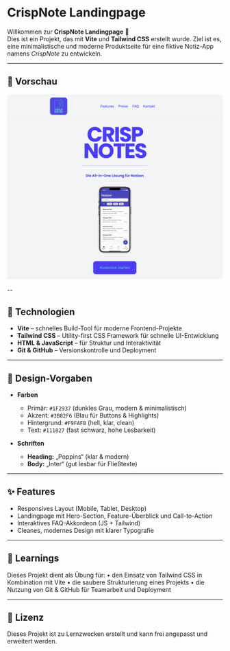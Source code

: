 # CrispNote Landingpage

Willkommen zur **CrispNote Landingpage** 🎉  
Dies ist ein Projekt, das mit **Vite** und **Tailwind CSS** erstellt wurde. Ziel ist es, eine minimalistische und moderne Produktseite für eine fiktive Notiz-App namens _CrispNote_ zu entwickeln.

---

## 📸 Vorschau

![Preview](./public/preview.png)

--

## 🚀 Technologien

- **Vite** – schnelles Build-Tool für moderne Frontend-Projekte
- **Tailwind CSS** – Utility-first CSS Framework für schnelle UI-Entwicklung
- **HTML & JavaScript** – für Struktur und Interaktivität
- **Git & GitHub** – Versionskontrolle und Deployment

---

## 🎨 Design-Vorgaben

- **Farben**

  - Primär: `#1F2937` (dunkles Grau, modern & minimalistisch)
  - Akzent: `#3B82F6` (Blau für Buttons & Highlights)
  - Hintergrund: `#F9FAFB` (hell, klar, clean)
  - Text: `#111827` (fast schwarz, hohe Lesbarkeit)

- **Schriften**
  - **Heading:** „Poppins“ (klar & modern)
  - **Body:** „Inter“ (gut lesbar für Fließtexte)

---

## ✨ Features

- Responsives Layout (Mobile, Tablet, Desktop)
- Landingpage mit Hero-Section, Feature-Überblick und Call-to-Action
- Interaktives FAQ-Akkordeon (JS + Tailwind)
- Cleanes, modernes Design mit klarer Typografie

---

## 📌 Learnings

Dieses Projekt dient als Übung für:
• den Einsatz von Tailwind CSS in Kombination mit Vite
• die saubere Strukturierung eines Projekts
• die Nutzung von Git & GitHub für Teamarbeit und Deployment

---

## 📝 Lizenz

Dieses Projekt ist zu Lernzwecken erstellt und kann frei angepasst und erweitert werden.
